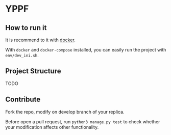 # YPPF

## How to run it
It is recommend to it with [docker](https://www.docker.com/).

With `docker` and `docker-compose` installed, you can easily run the project with `env/dev_ini.sh`.

## Project Structure
TODO

## Contribute
Fork the repo, modify on develop branch of your replica.

Before open a pull request, run `python3 manage.py test` to check whether your
modification affects other functionality.
